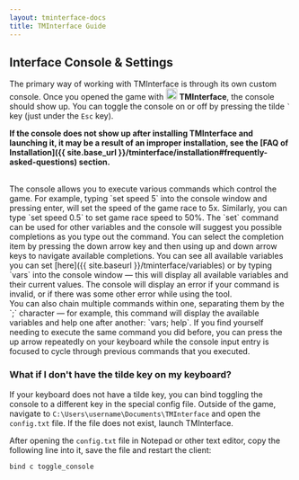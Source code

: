 ```yaml
---
layout: tminterface-docs
title: TMInterface Guide
---
```


## Interface Console & Settings
The primary way of working with TMInterface is through its own custom console. Once you opened the game with <img src="{{ site.baseurl }}/assets/images/icons/ificon.png" width="20px" style="border-radius: 10%"> <b>TMInterface</b>, the console should show up. You can toggle the console on or off by pressing the tilde `` ` ``  key (just under the `Esc`  key).

**If the console does not show up after installing TMInterface and launching it, it may be a result of an improper installation, see the [FAQ of Installation]({{ site.base_url }}/tminterface/installation#frequently-asked-questions) section.**

<br>
The console allows you to execute various commands which control the game. For example, typing `set speed 5` into the console window and pressing enter, will set the speed of the game race to 5x. Similarly, you can type `set speed 0.5` to set game race speed to 50%. The `set` command can be used for other variables and the console will suggest you possible completions as you type out the command. You can select the completion item by pressing the down arrow key and then using up and down arrow keys to navigate available completions. You can see all available variables you can set [here]({{ site.baseurl }}/tminterface/variables) or by typing `vars` into the console window — this will display all available variables and their current values. The console will display an error if your command is invalid, or if there was some other error while using the tool.

<br>
You can also chain multiple commands within one, separating them by the `;` character  — for example, this command will display the available variables and help one after another: `vars; help`. If you find yourself needing to execute the same command you did before, you can press the up arrow repeatedly on your keyboard while the console input entry is focused to cycle through previous commands that you executed.

<!-- <br>
You can use the builtin Settings tab to tweak the settings using a simple UI. There you can customize many different aspects of TMInterface, including the builtin input display, input commands, bruteforce settings and more. Those settings will be saved for later use when you open TMInterface again. -->

### What if I don't have the tilde key on my keyboard?
If your keyboard does not have a tilde key, you can bind toggling the console to a different key in the special config file. Outside of the game, navigate to `C:\Users\username\Documents\TMInterface` and open the `config.txt` file. If the file does not exist, launch TMInterface.

After opening the `config.txt` file in Notepad or other text editor, copy the following line into it, save the file and restart the client:
```
bind c toggle_console
```

<!-- 
**This will bind the "c" key on your keyboard to toggling the console. You can replace the key with a key of your own choice. See [Available keys]({{ site.baseurl}}/tminterface/bindings#available-keys) for all available options. For changes to take effect, restart TMInterface.**

### What if I want the settings to not save and always have the default ones at startup?
If you do not want the settings to be saved by TMInterface, you can do so by editing the `builtin.txt` config file. Outside of the game, navigate to `C:\Users\username\Documents\TMInterface` and open the `builtin.txt` file. If the file does not exist, create it. Inside the file, put the `#` character at the beginning of the first line like so:
```
#
```
**This will disable saving any settings you set in the UI or by the `set` commands.** -->